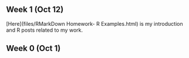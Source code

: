 ## Week 1 (Oct 12)

[Here](files/RMarkDown Homework- R Examples.html) is my introduction and R posts related to my work.

## Week 0 (Oct 1)
